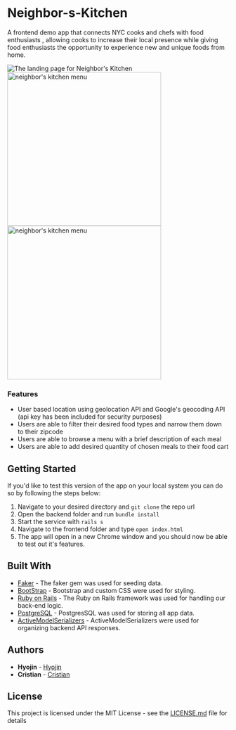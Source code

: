 # Neighbor-s-Kitchen

A frontend demo app that connects NYC cooks and chefs with food enthusiasts , allowing cooks to increase their local presence while giving food enthusiasts the opportunity to experience new and unique foods from home. 

![The landing page for Neighbor's Kitchen](https://i.imgur.com/MwODixc.png )
 &nbsp;&nbsp;&nbsp;&nbsp;&nbsp;&nbsp;&nbsp;&nbsp;<img src="https://i.imgur.com/Es8gs8S.png" alt="neighbor's kitchen menu" width="350"/>  <img src="https://i.imgur.com/yVgHeUH.png" alt="neighbor's kitchen menu" width="350" />

### Features

- User based location using geolocation API and Google's geocoding API (api key has been included for security purposes) 
- Users are able to filter their desired food types and narrow them down to their zipcode 
- Users are able to browse a menu with a brief description of each meal
- Users are able to add desired quantity of chosen meals to their food cart

## Getting Started
If you'd like to test this version of the app on your local system you can do so by following the steps below: 
1. Navigate to your desired directory and ```git clone``` the repo url
2. Open the backend folder and run ```bundle install```  
3. Start the service with ```rails s```
4. Navigate to the frontend folder and type ```open index.html```
5. The app will open in a new Chrome window and you should now be able to test out it's features. 

## Built With

* [Faker](https://github.com/faker-ruby/faker) - The faker gem was used for seeding data.
* [BootStrap](https://getbootstrap.com/docs/4.0/getting-started/introduction/) - Bootstrap and custom CSS were used for styling.
* [Ruby on Rails](https://rubyonrails.org/) - The Ruby on Rails framework was used for handling our back-end logic.
* [PostgreSQL](https://www.postgresql.org/) - PostgresSQL was used for  storing all app data.
* [ActiveModelSerializers](https://github.com/rails-api/active_model_serializers) - ActiveModelSerializers were used for organizing backend API responses.

## Authors

* **Hyojin** - [Hyojin](https://github.com/jinnic)
* **Cristian** - [Cristian](https://github.com/ccedacero)

## License

This project is licensed under the MIT License - see the [LICENSE.md](LICENSE.md) file for details
